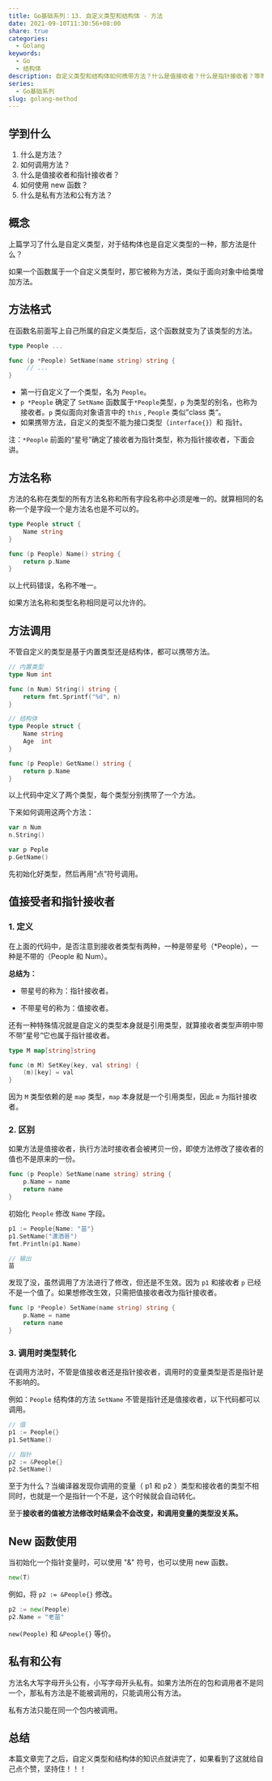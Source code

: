 ```yaml
---
title: Go基础系列：13. 自定义类型和结构体 - 方法
date: 2021-09-10T11:30:56+08:00
share: true
categories:
  - Golang
keywords:
  - Go
  - 结构体
description: 自定义类型和结构体如何携带方法？什么是值接收者？什么是指针接收者？等等等
series:
  - Go基础系列
slug: golang-method
---
```



## 学到什么

1. 什么是方法？
2. 如何调用方法？
3. 什么是值接收者和指针接收者？
4. 如何使用 new 函数？
5. 什么是私有方法和公有方法？

## 概念

上篇学习了什么是自定义类型，对于结构体也是自定义类型的一种，那方法是什么？

如果一个函数属于一个自定义类型时，那它被称为方法，类似于面向对象中给类增加方法。

## 方法格式

在函数名前面写上自己所属的自定义类型后，这个函数就变为了该类型的方法。

```go
type People ... 

func (p *People) SetName(name string) string {
	 // ...
}
```

- 第一行自定义了一个类型，名为 `People`。
- `p *People` 确定了 `SetName` 函数属于`*People`类型，`p` 为类型的别名，也称为接收者。`p` 类似面向对象语言中的 `this` , `People` 类似”class 类“。
- 如果携带方法，自定义的类型不能为接口类型（`interface{}`）和 指针。

注：`*People` 前面的“星号”确定了接收者为指针类型，称为指针接收者，下面会讲。

## 方法名称

方法的名称在类型的所有方法名称和所有字段名称中必须是唯一的。就算相同的名称一个是字段一个是方法名也是不可以的。

```go
type People struct {
	Name string
}

func (p People) Name() string {
	return p.Name
}
```

以上代码错误，名称不唯一。

如果方法名称和类型名称相同是可以允许的。

## 方法调用

不管自定义的类型是基于内置类型还是结构体，都可以携带方法。

```go
// 内置类型
type Num int

func (n Num) String() string {
	return fmt.Sprintf("%d", n)
}

// 结构体
type People struct {
	Name string
	Age  int
}

func (p People) GetName() string {
	return p.Name
}
```

以上代码中定义了两个类型，每个类型分别携带了一个方法。

下来如何调用这两个方法：

```go
var n Num
n.String()

var p Peple
p.GetName()
```

先初始化好类型，然后再用“点”符号调用。

## 值接受者和指针接收者

### 1. 定义

在上面的代码中，是否注意到接收者类型有两种，一种是带星号（*People），一种是不带的（People 和 Num）。

**总结为：**

* 带星号的称为：指针接收者。

* 不带星号的称为：值接收者。


还有一种特殊情况就是自定义的类型本身就是引用类型，就算接收者类型声明中带不带”星号“它也属于指针接收者。

```go
type M map[string]string

func (m M) SetKey(key, val string) {
	(m)[key] = val
}
```

因为 `M` 类型依赖的是 `map` 类型，`map` 本身就是一个引用类型，因此 `m` 为指针接收者。

### 2. 区别

如果方法是值接收者，执行方法时接收者会被拷贝一份，即使方法修改了接收者的值也不是原来的一份。

```go
func (p People) SetName(name string) string {
	p.Name = name
	return name
}
```

初始化 `People` 修改 `Name` 字段。

```go
p1 := People{Name: "苗"}
p1.SetName("潇洒哥")
fmt.Println(p1.Name)

// 输出
苗
```

发现了没，虽然调用了方法进行了修改，但还是不生效。因为 `p1` 和接收者 `p` 已经不是一个值了。如果想修改生效，只需把值接收者改为指针接收者。

```go
func (p *People) SetName(name string) string {
	p.Name = name
	return name
}
```

### 3. 调用时类型转化

在调用方法时，不管是值接收者还是指针接收者，调用时的变量类型是否是指针是不影响的。

例如：`People` 结构体的方法 `SetName` 不管是指针还是值接收者，以下代码都可以调用。

```go
// 值
p1 := People{}
p1.SetName()

// 指针
p2 := &People{}
p2.SetName()
```

至于为什么？当编译器发现你调用的变量（ p1 和 p2 ）类型和接收者的类型不相同时，也就是一个是指针一个不是，这个时候就会自动转化。

至于**接收者的值被方法修改时结果会不会改变，和调用变量的类型没关系。**

## New 函数使用

当初始化一个指针变量时，可以使用 "&" 符号，也可以使用 new 函数。

```go
new(T) 
```

例如，将 `p2 := &People{}` 修改。

```go
p2 := new(People)
p2.Name = "老苗"
```

`new(People)` 和 `&People{}` 等价。

## 私有和公有

方法名大写字母开头公有，小写字母开头私有。如果方法所在的包和调用者不是同一个，那私有方法是不能被调用的，只能调用公有方法。

私有方法只能在同一个包内被调用。

## 总结

本篇文章完了之后，自定义类型和结构体的知识点就讲完了，如果看到了这就给自己点个赞，坚持住！！！